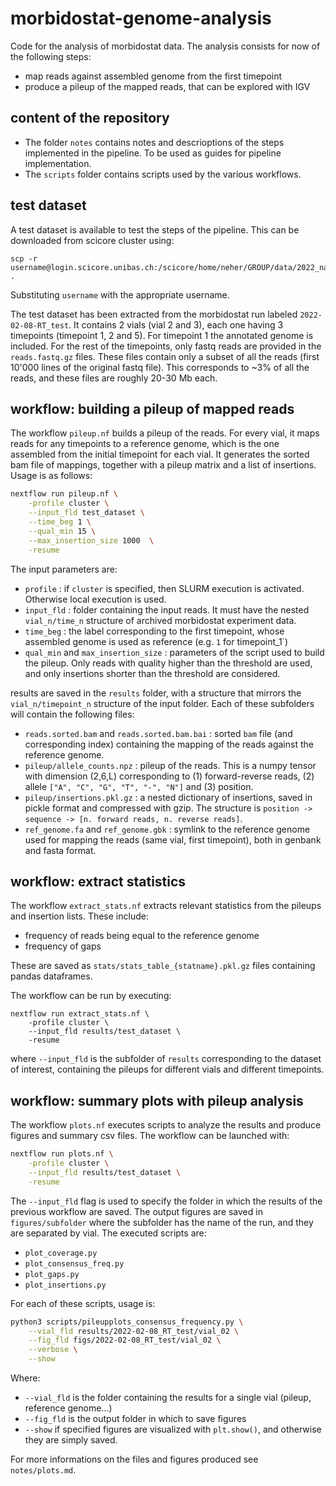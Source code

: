 # morbidostat-genome-analysis

Code for the analysis of morbidostat data. The analysis consists for now of the following steps:

- map reads against assembled genome from the first timepoint
- produce a pileup of the mapped reads, that can be explored with IGV

## content of the repository

- The folder `notes` contains notes and descrioptions of the steps implemented in the pipeline. To be used as guides for pipeline implementation.
- The `scripts` folder contains scripts used by the various workflows.

## test dataset

A test dataset is available to test the steps of the pipeline. This can be downloaded from scicore cluster using:
```
scp -r username@login.scicore.unibas.ch:/scicore/home/neher/GROUP/data/2022_nanopore_sequencing/experiments/test_dataset .
```
Substituting `username` with the appropriate username.

The test dataset has been extracted from the morbidostat run labeled `2022-02-08-RT_test`. It contains 2 vials (vial 2 and 3), each one having 3 timepoints (timepoint 1, 2 and 5). For timepoint 1 the annotated genome is included. For the rest of the timepoints, only fastq reads are provided in the `reads.fastq.gz` files. These files contain only a subset of all the reads (first 10'000 lines of the original fastq file). This corresponds to ~3% of all the reads, and these files are roughly 20-30 Mb each.

## workflow: building a pileup of mapped reads

The workflow `pileup.nf` builds a pileup of the reads. For every vial, it maps reads for any timepoints to a reference genome, which is the one assembled from the initial timepoint for each vial. It generates the sorted bam file of mappings, together with a pileup matrix and a list of insertions. Usage is as follows:

```bash
nextflow run pileup.nf \
    -profile cluster \
    --input_fld test_dataset \
    --time_beg 1 \
    --qual_min 15 \
    --max_insertion_size 1000  \
    -resume
```

The input parameters are:
- `profile` : if `cluster` is specified, then SLURM execution is activated. Otherwise local execution is used.
- `input_fld` : folder containing the input reads. It must have the nested `vial_n/time_n` structure of archived morbidostat experiment data.
- `time_beg` : the label corresponding to the first timepoint, whose assembled genome is used as reference (e.g. `1` for timepoint_1`)
- `qual_min` and `max_insertion_size` : parameters of the script used to build the pileup. Only reads with quality higher than the threshold are used, and only insertions shorter than the threshold are considered.

results are saved in the `results` folder, with a structure that mirrors the `vial_n/timepoint_n` structure of the input folder. Each of these subfolders will contain the following files:
- `reads.sorted.bam` and `reads.sorted.bam.bai` : sorted `bam` file (and corresponding index) containing the mapping of the reads against the reference genome.
- `pileup/allele_counts.npz` : pileup of the reads. This is a numpy tensor with dimension (2,6,L) corresponding to (1) forward-reverse reads, (2) allele `["A", "C", "G", "T", "-", "N"]` and (3) position.
- `pileup/insertions.pkl.gz` : a nested dictionary of insertions, saved in pickle format and compressed with gzip. The structure is `position -> sequence -> [n. forward reads, n. reverse reads]`.
- `ref_genome.fa` and `ref_genome.gbk` : symlink to the reference genome used for mapping the reads (same vial, first timepoint), both in genbank and fasta format. 


## workflow: extract statistics

The workflow `extract_stats.nf` extracts relevant statistics from the pileups and insertion lists. These include:

- frequency of reads being equal to the reference genome
- frequency of gaps

These are saved as `stats/stats_table_{statname}.pkl.gz` files containing pandas dataframes.

The workflow can be run by executing:

```
nextflow run extract_stats.nf \
    -profile cluster \
    --input_fld results/test_dataset \
    -resume
```

where `--input_fld` is the subfolder of `results` corresponding to the dataset of interest, containing the pileups for different vials and different timepoints.

## workflow: summary plots with pileup analysis

The workflow `plots.nf` executes scripts to analyze the results and produce figures and summary csv files. The workflow can be launched with:

```bash
nextflow run plots.nf \
    -profile cluster \
    --input_fld results/test_dataset \
    -resume
```

The `--input_fld` flag is used to specify the folder in which the results of the previous workflow are saved.
The output figures are saved in `figures/subfolder` where the subfolder has the name of the run, and they are separated by vial.
The executed scripts are:
- `plot_coverage.py`
- `plot_consensus_freq.py`
- `plot_gaps.py`
- `plot_insertions.py`

For each of these scripts, usage is:

```bash
python3 scripts/pileupplots_consensus_frequency.py \
    --vial_fld results/2022-02-08_RT_test/vial_02 \
    --fig_fld figs/2022-02-08_RT_test/vial_02 \
    --verbose \
    --show
```

Where:
- `--vial_fld` is the folder containing the results for a single vial (pileup, reference genome...)
- `--fig_fld` is the output folder in which to save figures
- `--show` if specified figures are visualized with `plt.show()`, and otherwise they are simply saved.

For more informations on the files and figures produced see `notes/plots.md`.